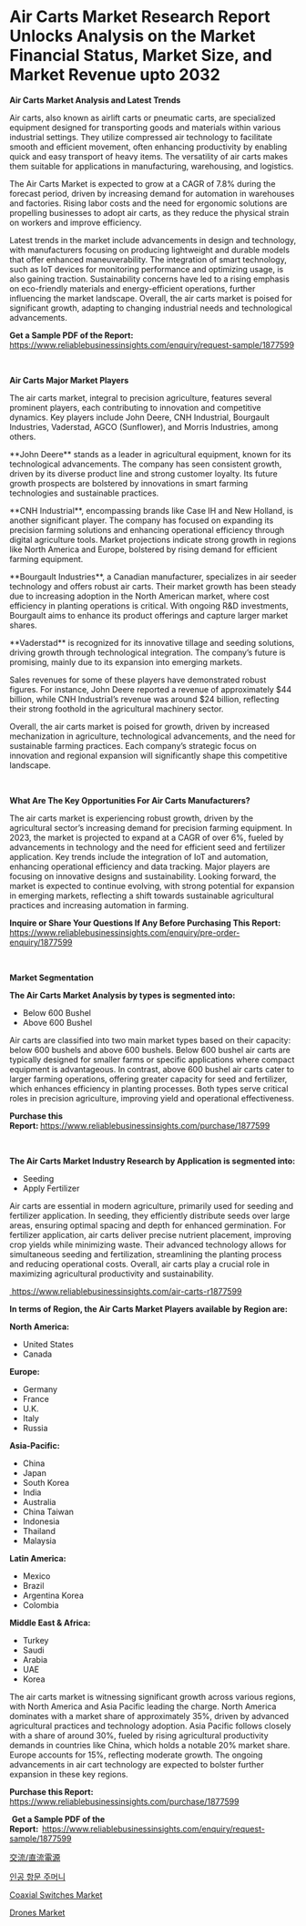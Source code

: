 <p><h1>Air Carts Market Research Report Unlocks Analysis on the Market Financial Status, Market Size, and Market Revenue upto 2032</h1></p><p><strong>Air Carts Market Analysis and Latest Trends</strong></p>
<p><p>Air carts, also known as airlift carts or pneumatic carts, are specialized equipment designed for transporting goods and materials within various industrial settings. They utilize compressed air technology to facilitate smooth and efficient movement, often enhancing productivity by enabling quick and easy transport of heavy items. The versatility of air carts makes them suitable for applications in manufacturing, warehousing, and logistics.</p><p>The Air Carts Market is expected to grow at a CAGR of 7.8% during the forecast period, driven by increasing demand for automation in warehouses and factories. Rising labor costs and the need for ergonomic solutions are propelling businesses to adopt air carts, as they reduce the physical strain on workers and improve efficiency. </p><p>Latest trends in the market include advancements in design and technology, with manufacturers focusing on producing lightweight and durable models that offer enhanced maneuverability. The integration of smart technology, such as IoT devices for monitoring performance and optimizing usage, is also gaining traction. Sustainability concerns have led to a rising emphasis on eco-friendly materials and energy-efficient operations, further influencing the market landscape. Overall, the air carts market is poised for significant growth, adapting to changing industrial needs and technological advancements.</p></p>
<p><strong>Get a Sample PDF of the Report:&nbsp;</strong> <a href="https://www.reliablebusinessinsights.com/enquiry/request-sample/1877599?utm_campaign=39&utm_medium=2&utm_source=Github&utm_content=ia&utm_term=20022025&utm_id=air-carts">https://www.reliablebusinessinsights.com/enquiry/request-sample/1877599</a></p>
<p>&nbsp;</p>
<p><strong>Air Carts Major Market Players</strong></p>
<p><p>The air carts market, integral to precision agriculture, features several prominent players, each contributing to innovation and competitive dynamics. Key players include John Deere, CNH Industrial, Bourgault Industries, Vaderstad, AGCO (Sunflower), and Morris Industries, among others.</p><p>**John Deere** stands as a leader in agricultural equipment, known for its technological advancements. The company has seen consistent growth, driven by its diverse product line and strong customer loyalty. Its future growth prospects are bolstered by innovations in smart farming technologies and sustainable practices.</p><p>**CNH Industrial**, encompassing brands like Case IH and New Holland, is another significant player. The company has focused on expanding its precision farming solutions and enhancing operational efficiency through digital agriculture tools. Market projections indicate strong growth in regions like North America and Europe, bolstered by rising demand for efficient farming equipment.</p><p>**Bourgault Industries**, a Canadian manufacturer, specializes in air seeder technology and offers robust air carts. Their market growth has been steady due to increasing adoption in the North American market, where cost efficiency in planting operations is critical. With ongoing R&D investments, Bourgault aims to enhance its product offerings and capture larger market shares.</p><p>**Vaderstad** is recognized for its innovative tillage and seeding solutions, driving growth through technological integration. The company’s future is promising, mainly due to its expansion into emerging markets.</p><p>Sales revenues for some of these players have demonstrated robust figures. For instance, John Deere reported a revenue of approximately $44 billion, while CNH Industrial’s revenue was around $24 billion, reflecting their strong foothold in the agricultural machinery sector.</p><p>Overall, the air carts market is poised for growth, driven by increased mechanization in agriculture, technological advancements, and the need for sustainable farming practices. Each company’s strategic focus on innovation and regional expansion will significantly shape this competitive landscape.</p></p>
<p>&nbsp;</p>
<p><strong>What Are The Key Opportunities For Air Carts Manufacturers?</strong></p>
<p><p>The air carts market is experiencing robust growth, driven by the agricultural sector’s increasing demand for precision farming equipment. In 2023, the market is projected to expand at a CAGR of over 6%, fueled by advancements in technology and the need for efficient seed and fertilizer application. Key trends include the integration of IoT and automation, enhancing operational efficiency and data tracking. Major players are focusing on innovative designs and sustainability. Looking forward, the market is expected to continue evolving, with strong potential for expansion in emerging markets, reflecting a shift towards sustainable agricultural practices and increasing automation in farming.</p></p>
<p><strong>Inquire or Share Your Questions If Any Before Purchasing This Report:</strong> <a href="https://www.reliablebusinessinsights.com/enquiry/pre-order-enquiry/1877599?utm_campaign=39&utm_medium=2&utm_source=Github&utm_content=ia&utm_term=20022025&utm_id=air-carts">https://www.reliablebusinessinsights.com/enquiry/pre-order-enquiry/1877599</a></p>
<p>&nbsp;</p>
<p><strong>Market Segmentation</strong></p>
<p><strong>The Air Carts Market Analysis by types is segmented into:</strong></p>
<p><ul><li>Below 600 Bushel</li><li>Above 600 Bushel</li></ul></p>
<p><p>Air carts are classified into two main market types based on their capacity: below 600 bushels and above 600 bushels. Below 600 bushel air carts are typically designed for smaller farms or specific applications where compact equipment is advantageous. In contrast, above 600 bushel air carts cater to larger farming operations, offering greater capacity for seed and fertilizer, which enhances efficiency in planting processes. Both types serve critical roles in precision agriculture, improving yield and operational effectiveness.</p></p>
<p><strong>Purchase this Report:&nbsp;</strong><a href="https://www.reliablebusinessinsights.com/purchase/1877599?utm_campaign=39&utm_medium=2&utm_source=Github&utm_content=ia&utm_term=20022025&utm_id=air-carts">https://www.reliablebusinessinsights.com/purchase/1877599</a></p>
<p>&nbsp;</p>
<p><strong>The Air Carts Market Industry Research by Application is segmented into:</strong></p>
<p><ul><li>Seeding</li><li>Apply Fertilizer</li></ul></p>
<p><p>Air carts are essential in modern agriculture, primarily used for seeding and fertilizer application. In seeding, they efficiently distribute seeds over large areas, ensuring optimal spacing and depth for enhanced germination. For fertilizer application, air carts deliver precise nutrient placement, improving crop yields while minimizing waste. Their advanced technology allows for simultaneous seeding and fertilization, streamlining the planting process and reducing operational costs. Overall, air carts play a crucial role in maximizing agricultural productivity and sustainability.</p></p>
<p><a href="https://www.reliablebusinessinsights.com/air-carts-r1877599?utm_campaign=39&utm_medium=2&utm_source=Github&utm_content=ia&utm_term=20022025&utm_id=air-carts">&nbsp;https://www.reliablebusinessinsights.com/air-carts-r1877599</a></p>
<p><strong>In terms of Region, the Air Carts Market Players available by Region are:</strong></p>
<p>
    <p> <strong> North America: </strong>
        <ul>
            <li>United States</li>
            <li>Canada</li>
        </ul>
        </p> 
    <p> <strong> Europe: </strong>
        <ul>
            <li>Germany</li>
            <li>France</li>
            <li>U.K.</li>
            <li>Italy</li>
            <li>Russia</li>
        </ul>
        </p> 
    <p> <strong> Asia-Pacific: </strong>
        <ul>
            <li>China</li>
            <li>Japan</li>
            <li>South Korea</li>
            <li>India</li>
            <li>Australia</li>
            <li>China Taiwan</li>
            <li>Indonesia</li>
            <li>Thailand</li>
            <li>Malaysia</li>
        </ul>
        </p> 
    <p> <strong> Latin America: </strong>
        <ul>
            <li>Mexico</li>
            <li>Brazil</li>
            <li>Argentina Korea</li>
            <li>Colombia</li>
        </ul>
        </p> 
    <p> <strong> Middle East & Africa: </strong>
        <ul>
            <li>Turkey</li>
            <li>Saudi</li>
            <li>Arabia</li>
            <li>UAE</li>
            <li>Korea</li>
        </ul>
    </p>
    </p>
<p><p>The air carts market is witnessing significant growth across various regions, with North America and Asia Pacific leading the charge. North America dominates with a market share of approximately 35%, driven by advanced agricultural practices and technology adoption. Asia Pacific follows closely with a share of around 30%, fueled by rising agricultural productivity demands in countries like China, which holds a notable 20% market share. Europe accounts for 15%, reflecting moderate growth. The ongoing advancements in air cart technology are expected to bolster further expansion in these key regions.</p></p>
<p><strong>Purchase this Report: </strong><a href="https://www.reliablebusinessinsights.com/purchase/1877599?utm_campaign=39&utm_medium=2&utm_source=Github&utm_content=ia&utm_term=20022025&utm_id=air-carts">https://www.reliablebusinessinsights.com/purchase/1877599</a></p>
<p>&nbsp;<strong>Get a Sample PDF of the Report:&nbsp;&nbsp;</strong><a href="https://www.reliablebusinessinsights.com/enquiry/request-sample/1877599?utm_campaign=39&utm_medium=2&utm_source=Github&utm_content=ia&utm_term=20022025&utm_id=air-carts">https://www.reliablebusinessinsights.com/enquiry/request-sample/1877599</a></p>
<p><strong></strong></p>
<p><p><a href="https://github.com/mohamedbakry57/Market-Research-Report-List-7/blob/main/496784538275.md?utm_campaign=39&utm_medium=2&utm_source=Github&utm_content=ia&utm_term=20022025&utm_id=air-carts">交流/直流電源</a></p><p><a href="https://github.com/laholand/Market-Research-Report-List-7/blob/main/227586938549.md?utm_campaign=39&utm_medium=2&utm_source=Github&utm_content=ia&utm_term=20022025&utm_id=air-carts">인공 항문 주머니</a></p><p><a href="https://github.com/arionmp/Market-Research-Report-List-5/blob/main/coaxial-switches-market.md?utm_campaign=39&utm_medium=2&utm_source=Github&utm_content=ia&utm_term=20022025&utm_id=air-carts">Coaxial Switches Market</a></p><p><a href="https://github.com/balkanalazar/Market-Research-Report-List-1/blob/main/drones-market.md?utm_campaign=39&utm_medium=2&utm_source=Github&utm_content=ia&utm_term=20022025&utm_id=air-carts">Drones Market</a></p></p>